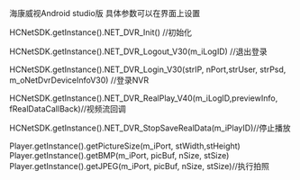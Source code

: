 海康威视Android studio版 具体参数可以在界面上设置

HCNetSDK.getInstance().NET_DVR_Init() //初始化

HCNetSDK.getInstance().NET_DVR_Logout_V30(m_iLogID) //退出登录

HCNetSDK.getInstance().NET_DVR_Login_V30(strIP, nPort,strUser, strPsd, m_oNetDvrDeviceInfoV30) //登录NVR

HCNetSDK.getInstance().NET_DVR_RealPlay_V40(m_iLogID,previewInfo, fRealDataCallBack)//视频流回调

HCNetSDK.getInstance().NET_DVR_StopSaveRealData(m_iPlayID)//停止播放

Player.getInstance().getPictureSize(m_iPort, stWidth,stHeight)
Player.getInstance().getBMP(m_iPort, picBuf, nSize, stSize)
Player.getInstance().getJPEG(m_iPort, picBuf, nSize, stSize)//执行拍照
